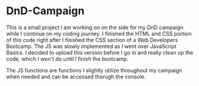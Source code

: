 # DnD-Campaign

This is a small project I am working on on the side for my DnD campaign while I continue on my coding journey. I finished the HTML and CSS portion of this code right after I finished the CSS section of a Web Developers Bootcamp. The JS was slowly implemented as I went over JavaScript Basics. I decided to upload this version before I go in and really clean up the code, which I won't do until I finish the bootcamp. 

The JS functions are functions I slightly utilize throughout my campaign when needed and can be accessed thorugh the console.
